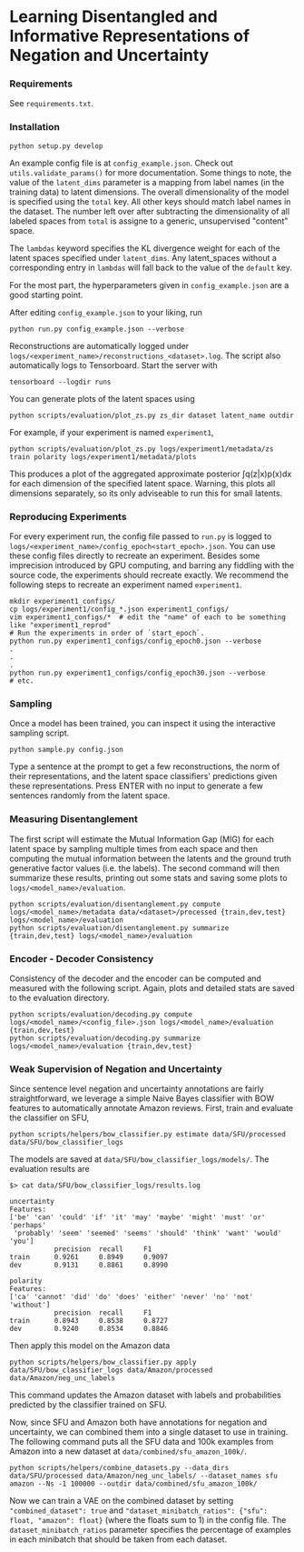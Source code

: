 # Learning Disentangled and Informative Representations of Negation and Uncertainty

### Requirements

See `requirements.txt`.

### Installation

```
python setup.py develop
```

An example config file is at `config_example.json`. Check out `utils.validate_params()` for more documentation.
Some things to note, the value of the `latent_dims` parameter is a mapping from label names (in the training data)
to latent dimensions. The overall dimensionality of the model is specified using the `total` key. All other keys
should match label names in the dataset. The number left over after subtracting the dimensionality of all labeled
spaces from `total` is assigne to a generic, unsupervised "content" space.

The `lambdas` keyword specifies the KL divergence weight for each of the latent spaces specified under `latent_dims`.
Any latent_spaces without a corresponding entry in `lambdas` will fall back to the value of the `default` key.

For the most part, the hyperparameters given in `config_example.json` are a good starting point.

After editing `config_example.json` to your liking, run

```
python run.py config_example.json --verbose
```

Reconstructions are automatically logged under `logs/<experiment_name>/reconstructions_<dataset>.log`.
The script also automatically logs to Tensorboard. Start the server with

```
tensorboard --logdir runs
```

You can generate plots of the latent spaces using

```
python scripts/evaluation/plot_zs.py zs_dir dataset latent_name outdir
```

For example, if your experiment is named `experiment1`,

```
python scripts/evaluation/plot_zs.py logs/experiment1/metadata/zs train polarity logs/experiment1/metadata/plots
```

This produces a plot of the aggregated approximate posterior ∫q(z|x)p(x)dx for each dimension of the specified latent space.
Warning, this plots all dimensions separately, so its only adviseable to run this for small latents.


### Reproducing Experiments

For every experiment run, the config file passed to `run.py` is logged to `logs/<experiment_name>/config_epoch<start_epoch>.json`.
You can use these config files directly to recreate an experiment. Besides some imprecision introduced by GPU computing,
and barring any fiddling with the source code, the experiments should recreate exactly. We recommend the following steps
to recreate an experiment named `experiment1`.

```
mkdir experiment1_configs/
cp logs/experiment1/config_*.json experiment1_configs/
vim experiment1_configs/*  # edit the "name" of each to be something like "experiment1_reprod"
# Run the experiments in order of `start_epoch`.
python run.py experiment1_configs/config_epoch0.json --verbose
.
.
.
python run.py experiment1_configs/config_epoch30.json --verbose
# etc.
```


### Sampling

Once a model has been trained, you can inspect it using the interactive sampling script.

```
python sample.py config.json
```

Type a sentence at the prompt to get a few reconstructions, the norm of their representations,
and the latent space classifiers' predictions given these representations.
Press ENTER with no input to generate a few sentences randomly from the latent space.


### Measuring Disentanglement

The first script will estimate the Mutual Information Gap (MIG) for each latent space by sampling multiple
times from each space and then computing the mutual information between the latents and the ground truth generative factor values
(i.e. the labels). The second command will then summarize these results, printing out some stats and saving
some plots to `logs/<model_name>/evaluation`.

```
python scripts/evaluation/disentanglement.py compute logs/<model_name>/metadata data/<dataset>/processed {train,dev,test} logs/<model_name>/evaluation
python scripts/evaluation/disentanglement.py summarize {train,dev,test} logs/<model_name>/evaluation
```

### Encoder - Decoder Consistency
Consistency of the decoder and the encoder can be computed and measured with the following script.
Again, plots and detailed stats are saved to the evaluation directory.

```
python scripts/evaluation/decoding.py compute logs/<model_name>/<config_file>.json logs/<model_name>/evaluation {train,dev,test}
python scripts/evaluation/decoding.py summarize logs/<model_name>/evaluation {train,dev,test}
```

### Weak Supervision of Negation and Uncertainty

Since sentence level negation and uncertainty annotations are fairly straightforward, we leverage a simple Naive Bayes classifier
with BOW features to automatically annotate Amazon reviews. First, train and evaluate the classifier on SFU,

```
python scripts/helpers/bow_classifier.py estimate data/SFU/processed data/SFU/bow_classifier_logs
```

The models are saved at `data/SFU/bow_classifier_logs/models/`. The evaluation results are

```
$> cat data/SFU/bow_classifier_logs/results.log

uncertainty
Features:
['be' 'can' 'could' 'if' 'it' 'may' 'maybe' 'might' 'must' 'or' 'perhaps'
 'probably' 'seem' 'seemed' 'seems' 'should' 'think' 'want' 'would' 'you']
           precision  recall     F1        
train      0.9261     0.8949     0.9097    
dev        0.9131     0.8861     0.8990    

polarity
Features:
['ca' 'cannot' 'did' 'do' 'does' 'either' 'never' 'no' 'not' 'without']
           precision  recall     F1        
train      0.8943     0.8538     0.8727    
dev        0.9240     0.8534     0.8846    

```

Then apply this model on the Amazon data

```
python scripts/helpers/bow_classifier.py apply data/SFU/bow_classifier_logs data/Amazon/processed data/Amazon/neg_unc_labels
```

This command updates the Amazon dataset with labels and probabilities predicted by the classifier trained on SFU.

Now, since SFU and Amazon both have annotations for negation and uncertainty, we can combined them into a single dataset to
use in training. The following command puts all the SFU data and 100k examples from Amazon into a new dataset
at `data/combined/sfu_amazon_100k/`.

```
python scripts/helpers/combine_datasets.py --data_dirs data/SFU/processed data/Amazon/neg_unc_labels/ --dataset_names sfu amazon --Ns -1 100000 --outdir data/combined/sfu_amazon_100k/
```

Now we can train a VAE on the combined dataset by setting `"combined_dataset": true` and
`"dataset_minibatch_ratios": {"sfu": float, "amazon": float}` (where the floats sum to 1) in the config file.
The `dataset_minibatch_ratios` parameter specifies the percentage of examples in each minibatch that should be
taken from each dataset.
